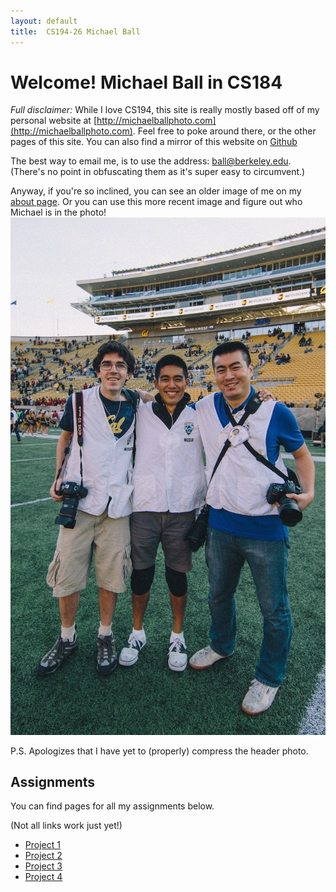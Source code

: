 ```yaml
---
layout: default
title:  CS194-26 Michael Ball
---
```


# Welcome! Michael Ball in CS184


_Full disclaimer:_
While I love CS194, this site is really mostly based off of my personal website at [http://michaelballphoto.com](http://michaelballphoto.com). Feel free to poke around there, or the other pages of this site. You can also find a mirror of this website on [Github](http://cycomachead.github.io/comp-photo-class)

The best way to email me, is to use the address: ball@berkeley.edu.
<br />
(There's no point in obfuscating them as it's super easy to circumvent.)

Anyway, if you're so inclined, you can see an older image of me on my [about page](about). Or you can use this more recent image and figure out who Michael is in the photo! ![DailyCal Photo](images/michael-michael.jpg)

P.S. Apologizes that I have yet to (properly) compress the header photo.

## Assignments
You can find pages for all my assignments below.

(Not all links work just yet!)

* [Project 1](proj1)
* [Project 2](proj2)
* [Project 3](proj3)
* [Project 4](proj4)

